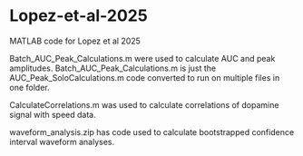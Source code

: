 # Lopez-et-al-2025
MATLAB code for Lopez et al 2025

Batch_AUC_Peak_Calculations.m were used to calculate AUC and peak amplitudes. Batch_AUC_Peak_Calculations.m is just the AUC_Peak_SoloCalculations.m code converted to run on multiple files in one folder. 

CalculateCorrelations.m was used to calculate correlations of dopamine signal with speed data. 

waveform_analysis.zip has code used to calculate bootstrapped confidence interval waveform analyses. 

